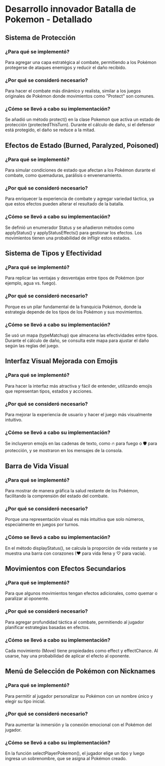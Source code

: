 # Desarrollo innovador Batalla de Pokemon - Detallado

## Sistema de Protección

### ¿Para qué se implementó?
Para agregar una capa estratégica al combate, permitiendo a los Pokémon protegerse de ataques enemigos y reducir el daño recibido.

### ¿Por qué se consideró necesario?
Para hacer el combate más dinámico y realista, similar a los juegos originales de Pokémon donde movimientos como "Protect" son comunes.

### ¿Cómo se llevó a cabo su implementación?
Se añadió un método protect() en la clase Pokemon que activa un estado de protección (protectedThisTurn). Durante el cálculo de daño, si el defensor está protegido, el daño se reduce a la mitad.

## Efectos de Estado (Burned, Paralyzed, Poisoned)

### ¿Para qué se implementó?
Para simular condiciones de estado que afectan a los Pokémon durante el combate, como quemaduras, parálisis o envenenamiento.

### ¿Por qué se consideró necesario?
Para enriquecer la experiencia de combate y agregar variedad táctica, ya que estos efectos pueden alterar el resultado de la batalla.

### ¿Cómo se llevó a cabo su implementación?
Se definió un enumerador Status y se añadieron métodos como applyStatus() y applyStatusEffects() para gestionar los efectos. Los movimientos tienen una probabilidad de infligir estos estados.

## Sistema de Tipos y Efectividad

### ¿Para qué se implementó?
Para replicar las ventajas y desventajas entre tipos de Pokémon (por ejemplo, agua vs. fuego).

### ¿Por qué se consideró necesario?
Porque es un pilar fundamental de la franquicia Pokémon, donde la estrategia depende de los tipos de los Pokémon y sus movimientos.

### ¿Cómo se llevó a cabo su implementación?
Se usó un mapa (typeMatchup) que almacena las efectividades entre tipos. Durante el cálculo de daño, se consulta este mapa para ajustar el daño según las reglas del juego.

## Interfaz Visual Mejorada con Emojis

### ¿Para qué se implementó?
Para hacer la interfaz más atractiva y fácil de entender, utilizando emojis que representan tipos, estados y acciones.

### ¿Por qué se consideró necesario?
Para mejorar la experiencia de usuario y hacer el juego más visualmente intuitivo.

### ¿Cómo se llevó a cabo su implementación?
Se incluyeron emojis en las cadenas de texto, como 🔥 para fuego o 🛡️ para protección, y se mostraron en los mensajes de la consola.

## Barra de Vida Visual

### ¿Para qué se implementó?
Para mostrar de manera gráfica la salud restante de los Pokémon, facilitando la comprensión del estado del combate.

### ¿Por qué se consideró necesario?
Porque una representación visual es más intuitiva que solo números, especialmente en juegos por turnos.

### ¿Cómo se llevó a cabo su implementación?
En el método displayStatus(), se calcula la proporción de vida restante y se muestra una barra con corazones (♥ para vida llena y ♡ para vacía).

## Movimientos con Efectos Secundarios

### ¿Para qué se implementó?
Para que algunos movimientos tengan efectos adicionales, como quemar o paralizar al oponente.

### ¿Por qué se consideró necesario?
Para agregar profundidad táctica al combate, permitiendo al jugador planificar estrategias basadas en efectos.

### ¿Cómo se llevó a cabo su implementación?
Cada movimiento (Move) tiene propiedades como effect y effectChance. Al usarse, hay una probabilidad de aplicar el efecto al oponente.

## Menú de Selección de Pokémon con Nicknames

### ¿Para qué se implementó?
Para permitir al jugador personalizar su Pokémon con un nombre único y elegir su tipo inicial.

### ¿Por qué se consideró necesario?
Para aumentar la inmersión y la conexión emocional con el Pokémon del jugador.

### ¿Cómo se llevó a cabo su implementación?
En la función selectPlayerPokemon(), el jugador elige un tipo y luego ingresa un sobrenombre, que se asigna al Pokémon creado.
